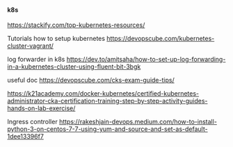 #### k8s
https://stackify.com/top-kubernetes-resources/

Tutorials how to setup kubernetes
https://devopscube.com/kubernetes-cluster-vagrant/


log forwarder in k8s
https://dev.to/amitsaha/how-to-set-up-log-forwarding-in-a-kubernetes-cluster-using-fluent-bit-3bgk


useful doc
https://devopscube.com/cks-exam-guide-tips/


https://k21academy.com/docker-kubernetes/certified-kubernetes-administrator-cka-certification-training-step-by-step-activity-guides-hands-on-lab-exercise/


Ingress controller 
https://rakeshjain-devops.medium.com/how-to-install-python-3-on-centos-7-7-using-yum-and-source-and-set-as-default-1dee13396f7

